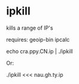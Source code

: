 ipkill
======

kills a range of IP's

requires:
geoip-bin
ipcalc

 echo cra.ppy.CN.ip | ./ipkill
 
 Or:
 
 ./ipkill <<<  nau.gh.ty.ip
 
